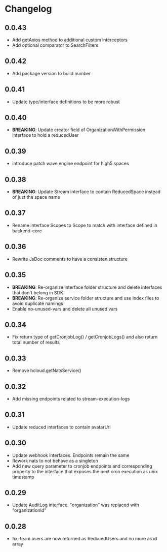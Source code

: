 # Changelog

## 0.0.43

- Add getAxios method to additional custom interceptors
- Add optional comparator to SearchFilters

## 0.0.42

-   Add package version to build number

## 0.0.41

-   Update type/interface definitions to be more robust

## 0.0.40

-   **BREAKING**: Update creator field of OrganizationWithPermission interface to hold a reducedUser

## 0.0.39

-   introduce patch wave engine endpoint for high5 spaces

## 0.0.38

-   **BREAKING**: Update Stream interface to contain ReducedSpace instead of just the space name

## 0.0.37

-   Rename interface Scopes to Scope to match with interface defined in backend-core

## 0.0.36

-   Rewrite JsDoc comments to have a consisten structure

## 0.0.35

-   **BREAKING**: Re-organize interface folder structure and delete interfaces that don't belong in SDK
-   **BREAKING**: Re-organize service folder structure and use index files to avoid duplicate namings
-   Enable no-unused-vars and delete all unused vars

## 0.0.34

-   Fix return type of getCronjobLog() / getCronjobLogs() and also return total number of results

## 0.0.33

-   Remove hcloud.getNatsService()

## 0.0.32

-   Add missing endpoints related to stream-execution-logs

## 0.0.31

-   Update reduced interfaces to contain avatarUrl

## 0.0.30

-   Update webhook interfaces. Endpoints remain the same
-   Rework nats to not behave as a singleton
-   Add new query parameter to cronjob endpoints and corresponding property to the interface that exposes the next cron execution as unix timestamp

## 0.0.29

-   Update AuditLog interface. "organization" was replaced with "organizationId"

## 0.0.28

-   fix: team users are now returned as ReducedUsers and no more as id array
